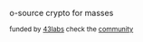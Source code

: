 o-source crypto for masses 

<sub>funded by [43labs](https://43labs.xyz) check the [community](https://discord.gg/Rh4cu24JRS)</sub>
